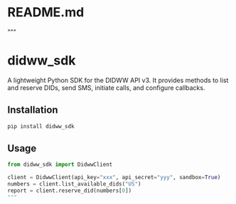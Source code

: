 # README.md

"""

# didww_sdk

A lightweight Python SDK for the DIDWW API v3. It provides methods to list and reserve DIDs, send SMS, initiate calls, and configure callbacks.

## Installation

```bash
pip install didww_sdk
```

## Usage

```python
from didww_sdk import DidwwClient

client = DidwwClient(api_key="xxx", api_secret="yyy", sandbox=True)
numbers = client.list_available_dids("US")
report = client.reserve_did(numbers[0])
"""
```
